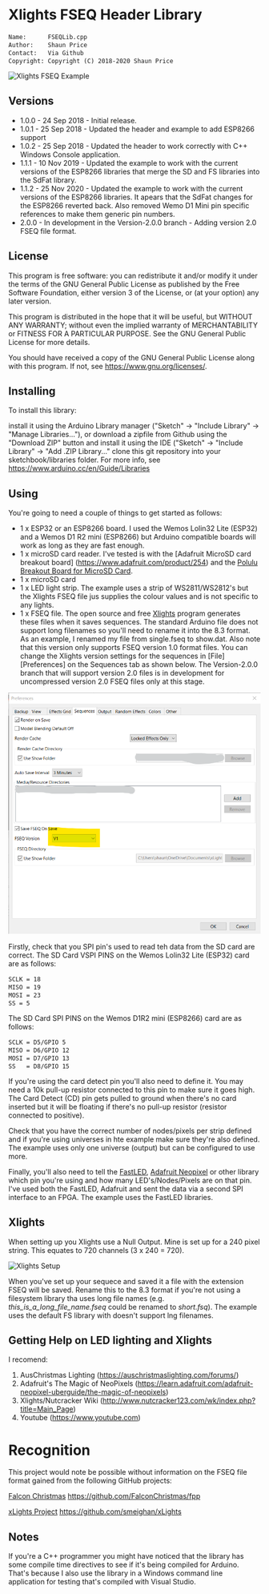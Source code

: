 Xlights FSEQ Header Library
===========================
	Name:      FSEQLib.cpp
	Author:    Shaun Price
	Contact:   Via Github
	Copyright: Copyright (C) 2018-2020 Shaun Price

![Xlights FSEQ Example](images/FSEQLib.png)

Versions
--------
- 1.0.0 - 24 Sep 2018 - Initial release.
- 1.0.1 - 25 Sep 2018 - Updated the header and example to add ESP8266 support
- 1.0.2 - 25 Sep 2018 - Updated the header to work correctly with C++ Windows Console application.
- 1.1.1 - 10 Nov 2019 - Updated the example to work with the current versions of the ESP8266 libraries that merge the SD and FS libraries into the SdFat library.
- 1.1.2 - 25 Nov 2020 - Updated the example to work with the current versions of the ESP8266 libraries. It apears that the SdFat changes for the ESP8266 reverted back. Also removed Wemo D1 Mini pin specific references to make them generic pin numbers.
- 2.0.0 - In development in the Version-2.0.0 branch - Adding version 2.0 FSEQ file format.

License
-------
This program is free software: you can redistribute it and/or modify
it under the terms of the GNU General Public License as published by
the Free Software Foundation, either version 3 of the License, or
(at your option) any later version.

This program is distributed in the hope that it will be useful,
but WITHOUT ANY WARRANTY; without even the implied warranty of
MERCHANTABILITY or FITNESS FOR A PARTICULAR PURPOSE.  See the
GNU General Public License for more details.

You should have received a copy of the GNU General Public License
along with this program.  If not, see <https://www.gnu.org/licenses/>.

Installing
----------
To install this library:

install it using the Arduino Library manager ("Sketch" -> "Include Library" -> "Manage Libraries..."), or
download a zipfile from Github using the "Download ZIP" button and install it using the IDE ("Sketch" -> "Include Library" -> "Add .ZIP Library..."
clone this git repository into your sketchbook/libraries folder.
For more info, see https://www.arduino.cc/en/Guide/Libraries

Using
-----
You're going to need a couple of things to get started as follows:
- 1 x ESP32 or an ESP8266 board. I used the Wemos Lolin32 Lite (ESP32) and a Wemos D1 R2 mini (ESP8266) but Arduino compatible boards will work as long as they are fast enough.
- 1 x microSD card reader. I've tested is with the [Adafruit MicroSD card breakout board] (https://www.adafruit.com/product/254) and the [Polulu Breakout Board for MicroSD Card](https://www.pololu.com/product/2597).
- 1 x microSD card
- 1 x LED light strip. The example uses a strip of WS2811/WS2812's but the Xlights FSEQ file jus supplies the colour values and is not specific to any lights.
- 1 x FSEQ file. The open source and free [Xlights](https://xlights.org/) program generates these files when it saves sequences. The standard Arduino file does not support long filenames so you'll need to rename it into the 8.3 format. As an example, I renamed my file from single.fseq to  show.dat. Also note that this version only supports FSEQ version 1.0 format files. You can change the Xlights version settings for the sequences in [File][Preferences] on the Sequences tab as shown below. The Version-2.0.0 branch that will support version 2.0 files is in development for uncompressed version 2.0 FSEQ files only at this stage.

![Xlights Sequence File Version](images/FSEQ-Version-Number.png)

Firstly, check that you SPI pin's used to read teh data from the SD card are correct. The SD Card VSPI PINS on the Wemos Lolin32 Lite (ESP32) card are as follows:

	SCLK = 18
	MISO = 19
	MOSI = 23
	SS = 5

The SD Card SPI PINS on the Wemos D1R2 mini (ESP8266) card are as follows:

	SCLK = D5/GPIO 5
	MISO = D6/GPIO 12
	MOSI = D7/GPIO 13
	SS   = D8/GPIO 15 
If you're using the card detect pin you'll also need to define it. You may need a 10k pull-up resistor connected to this pin to make sure it goes high. The Card Detect (CD) pin gets pulled to ground when there's no card inserted but it will be floating if there's no pull-up resistor (resistor connected to positive).

Check that you have the correct number of nodes/pixels per strip defined and if you're using universes in hte example make sure they're also defined. The example uses only one universe (output) but can be configured to use more.

Finally, you'll also need to tell the [FastLED](http://fastled.io/), [Adafruit Neopixel](https://github.com/adafruit/Adafruit_NeoPixel) or other library which pin you're using and how many LED's/Nodes/Pixels are on that pin. I've used both the FastLED, Adafruit and sent the data via a second SPI interface to an FPGA. The example uses the FastLED libraries.

Xlights
-------
When setting up you Xlights use a Null Output. Mine is set up for a 240 pixel string. This equates to 720 channels (3 x 240 = 720).

![Xlights Setup](images/xlights-setup.jpg)

When you've set up your sequece and saved it a file with the extension FSEQ will be saved. Rename this to the 8.3 format if you're not using a filesystem library tha uses long file names (e.g. *this_is_a_long_file_name.fseq* could be renamed to *short.fsq*). The example uses the default FS library with doesn't support lng filenames.

Getting Help on LED lighting and Xlights
----------------------------------------
I recomend:

1. AusChristmas Lighting (https://auschristmaslighting.com/forums/)
2. Adafruit's The Magic of NeoPixels (https://learn.adafruit.com/adafruit-neopixel-uberguide/the-magic-of-neopixels)
3. Xlights/Nutcracker Wiki (http://www.nutcracker123.com/wk/index.php?title=Main_Page)
4. Youtube (https://www.youtube.com)

# Recognition
This project would note be possible without information on the FSEQ file format gained from the following GitHub projects:

[Falcon Christmas](https://github.com/FalconChristmas/fpp) https://github.com/FalconChristmas/fpp

[xLights Project](https://github.com/smeighan/xLights) https://github.com/smeighan/xLights

Notes
-----
If you're a C++ programmer you might have noticed that the library has some compile time directives to see if it's being compiled for Arduino. That's because I also use the library in a Windows command line application for testing that's compiled with Visual Studio. 
